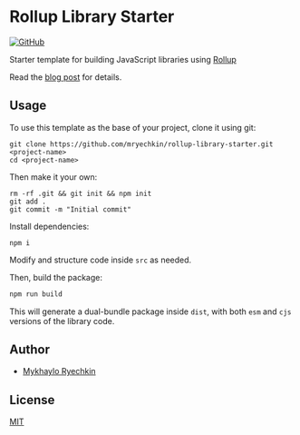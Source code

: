 # Rollup Library Starter

[![GitHub](https://img.shields.io/github/license/mryechkin/rollup-library-starter?style=for-the-badge)](https://github.com/mryechkin/rollup-library-starter/blob/main/LICENSE)

Starter template for building JavaScript libraries using [Rollup](https://www.rollupjs.org/)

Read the [blog post](https://www.misha.wtf/blog/rollup-library-starter) for details.

## Usage

To use this template as the base of your project, clone it using git:

```
git clone https://github.com/mryechkin/rollup-library-starter.git <project-name>
cd <project-name>
```

Then make it your own:

```
rm -rf .git && git init && npm init
git add .
git commit -m "Initial commit"
```

Install dependencies:

```
npm i
```

Modify and structure code inside `src` as needed.

Then, build the package:

```bash
npm run build
```

This will generate a dual-bundle package inside `dist`, with both `esm` and `cjs` versions of the library code.

## Author

- [Mykhaylo Ryechkin](https://github.com/mryechkin)

## License

[MIT](https://choosealicense.com/licenses/mit/)
